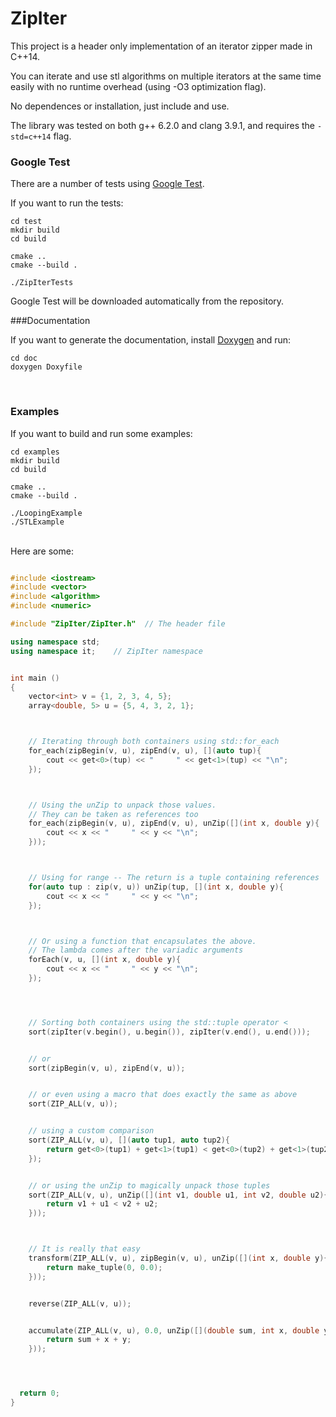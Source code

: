# ZipIter
This project is a header only implementation of an iterator zipper made in C++14.

You can iterate and use stl algorithms on multiple iterators at the same time easily with no runtime overhead (using -O3 optimization flag).

No dependences or installation, just include and use.

The library was tested on both g++ 6.2.0 and clang 3.9.1, and requires the ``-std=c++14`` flag.
<br>

### Google Test


There are a number of tests using [Google Test](https://github.com/google/googletest).

If you want to run the tests:

```
cd test
mkdir build
cd build

cmake ..
cmake --build .

./ZipIterTests
```

Google Test will be downloaded automatically from the repository.
<br>

###Documentation

If you want to generate the documentation, install [Doxygen](http://www.stack.nl/~dimitri/doxygen/) and run:

```
cd doc
doxygen Doxyfile
```

<br>

### Examples

If you want to build and run some examples:

```
cd examples
mkdir build
cd build

cmake ..
cmake --build .

./LoopingExample
./STLExample
```


<br>
Here are some:

```c++

#include <iostream>
#include <vector>
#include <algorithm>
#include <numeric>

#include "ZipIter/ZipIter.h"  // The header file

using namespace std;
using namespace it;    // ZipIter namespace


int main ()
{
	vector<int> v = {1, 2, 3, 4, 5};
	array<double, 5> u = {5, 4, 3, 2, 1};



	// Iterating through both containers using std::for_each
	for_each(zipBegin(v, u), zipEnd(v, u), [](auto tup){
		cout << get<0>(tup) << "     " << get<1>(tup) << "\n";
	});



	// Using the unZip to unpack those values.
	// They can be taken as references too
	for_each(zipBegin(v, u), zipEnd(v, u), unZip([](int x, double y){
		cout << x << "     " << y << "\n";
	}));



	// Using for range -- The return is a tuple containing references
	for(auto tup : zip(v, u)) unZip(tup, [](int x, double y){
		cout << x << "     " << y << "\n";
	});



	// Or using a function that encapsulates the above.
	// The lambda comes after the variadic arguments 
	forEach(v, u, [](int x, double y){
		cout << x << "     " << y << "\n";
	});




	// Sorting both containers using the std::tuple operator <
	sort(zipIter(v.begin(), u.begin()), zipIter(v.end(), u.end()));


	// or
	sort(zipBegin(v, u), zipEnd(v, u));


	// or even using a macro that does exactly the same as above
	sort(ZIP_ALL(v, u));


	// using a custom comparison
	sort(ZIP_ALL(v, u), [](auto tup1, auto tup2){
		return get<0>(tup1) + get<1>(tup1) < get<0>(tup2) + get<1>(tup2);
	});


	// or using the unZip to magically unpack those tuples
	sort(ZIP_ALL(v, u), unZip([](int v1, double u1, int v2, double u2){
		return v1 + u1 < v2 + u2;
	}));



	// It is really that easy
	transform(ZIP_ALL(v, u), zipBegin(v, u), unZip([](int x, double y){
		return make_tuple(0, 0.0);
	}));


	reverse(ZIP_ALL(v, u));


	accumulate(ZIP_ALL(v, u), 0.0, unZip([](double sum, int x, double y){
		return sum + x + y;
	}));




  return 0;
}
```
<br>
